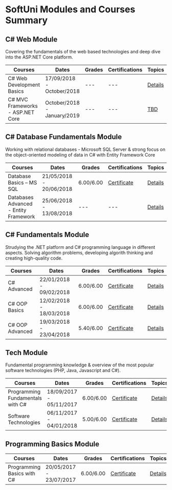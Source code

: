 # SoftUni Modules and Courses Summary

## C# Web Module

Covering the fundamentals of the web based technologies and deep dive into the ASP.NET Core platform.

| Courses | Dates | Grades | Certifications | Topics |
| ------ | ------ | ------ | ------ | ------ | 
| C# Web Development Basics | 17/09/2018 - October/2018 | --- | --- | [Details](C%23%20Web/C%23%20Web%20Development%20Basics) | 
| C# MVC Frameworks - ASP.NET Core | October/2018 - January/2019 | --- | --- | [TBD]() |


## C# Database Fundamentals Module

Working with relational databases - Microsoft SQL Server & strong focus on the object-oriented modeling of data in C# with Entity Framework Core

| Courses | Dates | Grades | Certifications | Topics |
| ------ | ------ | ------ | ------ | ------ | 
| Database Basics – MS SQL | 21/05/2018 - 20/06/2018 | 6.00/6.00 | [Certificate](https://softuni.bg/certificates/details/55500/317ae1df) | [Details](C%23%20DB%20Fundamentals/Databases%20Basics%20-%20MS%20SQL%20Server) | 
| Databases Advanced - Entity Framework | 25/06/2018 - 13/08/2018 | --- | --- | [Details](C%23%20DB%20Fundamentals/Databases%20Advanced%20-%20EF%20Core) |


## C# Fundamentals Module

Strudying the .NET platform and C# programming language in different aspects. Solving algorithm problems, developing algorith thinking and creating high-quality code.

| Courses | Dates | Grades | Certifications | Topics |
| ------ | ------ | ------ | ------ | ------ | 
| C# Advanced | 22/01/2018 - 09/02/2018 | 6.00/6.00 | [Certificate](https://softuni.bg/certificates/details/51418/fa6d68d0) | [Details](C%23%20Fundamentals/C%23%20Advanced) | 
| C# OOP Basics | 12/02/2018 - 18/03/2018 | 6.00/6.00 | [Certificate](https://softuni.bg/certificates/details/53510/ad826d4a) | [Details](C%23%20Fundamentals/C%23%20OOP%20Basics) |
| C# OOP Advanced | 19/03/2018 - 23/04/2018 | 5.40/6.00 | [Certificate](https://softuni.bg/certificates/details/53632/4c5672b8) | [Details](C%23%20Fundamentals/C%23%20OOP%20Advanced) |


## Tech Module

Fundamental programming knowledge & overview of the most popular software technologies (PHP, Java, Javascript and C#).

| Courses | Dates | Grades | Certifications | Topics |
| ------ | ------ | ------ | ------ | ------ | 
| Programming Fundamentals with C# | 18/09/2017 - 05/11/2017 | 6.00/6.00 | [Certificate](https://softuni.bg/certificates/details/24159/30ae48ce) | [Details](Tech%20Module/Programming%20Fundamentals) | 
| Software Technologies | 06/11/2017 - 04/01/2018 | 5.00/6.00 | [Certificate](https://softuni.bg/certificates/details/50627/2fbbb9e5) | [Details](Tech%20Module/Software%20Technologies) |


## Programming Basics Module

| Courses | Dates | Grades | Certifications | Topics |
| ------ | ------ | ------ | ------ | ------ | 
| Programming Basics with C# | 20/05/2017 - 23/07/2017 | 6.00/6.00 | [Certificate](https://softuni.bg/Certificates/Details/21971/c85642a7) | [Details](Programming%20Basics) | 


